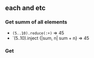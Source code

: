 ## each and etc
### Get summ of all elements
* `(5..10).reduce(:+)`                 => 45
* `(5..10).inject {|sum, n| sum + n}   => 45
### Get 


